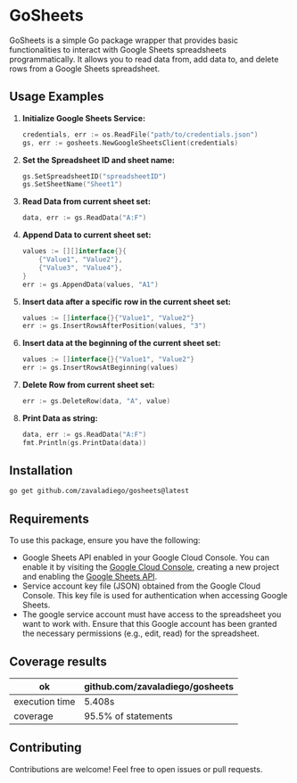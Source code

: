 # GoSheets

GoSheets is a simple Go package wrapper that provides basic functionalities to interact with Google Sheets spreadsheets programmatically. It allows you to read data from, add data to, and delete rows from a Google Sheets spreadsheet.

## Usage Examples

1. **Initialize Google Sheets Service:**

    ```go
    credentials, err := os.ReadFile("path/to/credentials.json")
    gs, err := gosheets.NewGoogleSheetsClient(credentials)
    ```

2. **Set the Spreadsheet ID and sheet name:**

    ```go
    gs.SetSpreadsheetID("spreadsheetID")
    gs.SetSheetName("Sheet1")
    ```

3. **Read Data from current sheet set:**

    ```go
    data, err := gs.ReadData("A:F")
    ```

4. **Append Data to current sheet set:**

    ```go
    values := [][]interface{}{
        {"Value1", "Value2"},
        {"Value3", "Value4"},
    }
    err := gs.AppendData(values, "A1")
    ```

5. **Insert data after a specific row in the current sheet set:**

    ```go
    values := []interface{}{"Value1", "Value2"}
    err := gs.InsertRowsAfterPosition(values, "3")
    ```

6. **Insert data at the beginning of the current sheet set:**

    ```go
    values := []interface{}{"Value1", "Value2"}
    err := gs.InsertRowsAtBeginning(values)
    ```

7. **Delete Row from current sheet set:**

    ```go
    err := gs.DeleteRow(data, "A", value)
    ```

8. **Print Data as string:**

    ```go
    data, err := gs.ReadData("A:F")
    fmt.Println(gs.PrintData(data))
    ```

## Installation

```bash
go get github.com/zavaladiego/gosheets@latest
```

## Requirements

To use this package, ensure you have the following:

- Google Sheets API enabled in your Google Cloud Console. You can enable it by visiting the [Google Cloud Console](https://console.developers.google.com), creating a new project and enabling the [Google Sheets API](https://console.cloud.google.com/marketplace/product/google/sheets.googleapis.com).
- Service account key file (JSON) obtained from the Google Cloud Console. This key file is used for authentication when accessing Google Sheets.
- The google service account must have access to the spreadsheet you want to work with. Ensure that this Google account has been granted the necessary permissions (e.g., edit, read) for the spreadsheet.

## Coverage results

|ok|  github.com/zavaladiego/gosheets	
|--|--|
|execution time| 5.408s|
|coverage| 95.5% of statements|

## Contributing

Contributions are welcome! Feel free to open issues or pull requests.
